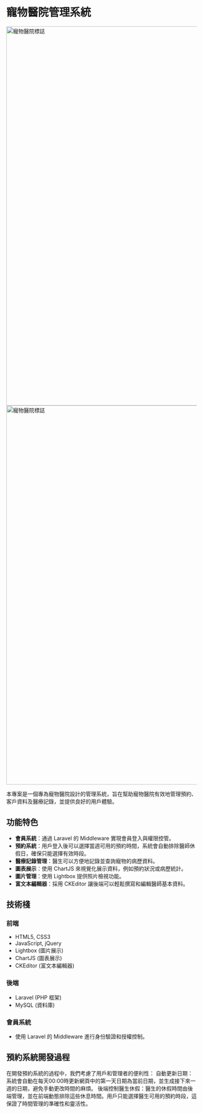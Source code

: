 # 寵物醫院管理系統

<div>
    <img src="https://github.com/user-attachments/assets/6be205d8-8de7-48a5-933c-eeda719b9e45" style="width:1000px" alt="寵物醫院標誌" />    
</div>

<div>
    <img src="https://github.com/user-attachments/assets/49c01e61-6832-4e97-92e9-e3b9e17b7858" style="width:1000px" alt="寵物醫院標誌" />    
</div>


本專案是一個專為寵物醫院設計的管理系統，旨在幫助寵物醫院有效地管理預約、客戶資料及醫療記錄，並提供良好的用戶體驗。

## 功能特色

- **會員系統**：通過 Laravel 的 Middleware 實現會員登入與權限控管。
- **預約系統**：用戶登入後可以選擇當週可用的預約時間，系統會自動排除醫師休假日，確保只能選擇有效時段。
- **醫療記錄管理**：醫生可以方便地記錄並查詢寵物的病歷資料。
- **圖表展示**：使用 ChartJS 來視覺化展示資料，例如預約狀況或病歷統計。
- **圖片管理**：使用 Lightbox 提供照片檢視功能。
- **富文本編輯器**：採用 CKEditor 讓後端可以輕鬆撰寫和編輯醫師基本資料。

## 技術棧

### 前端

- HTML5, CSS3
- JavaScript, jQuery
- Lightbox (圖片展示)
- ChartJS (圖表展示)
- CKEditor (富文本編輯器)

### 後端

- Laravel (PHP 框架)
- MySQL (資料庫)

### 會員系統

- 使用 Laravel 的 Middleware 進行身份驗證和授權控制。

## 預約系統開發過程

在開發預約系統的過程中，我們考慮了用戶和管理者的便利性：
自動更新日期：系統會自動在每天00:00時更新網頁中的第一天日期為當前日期，並生成接下來一週的日期，避免手動更改時間的麻煩。
後端控制醫生休假：醫生的休假時間由後端管理，並在前端動態排除這些休息時間。用戶只能選擇醫生可用的預約時段，這保證了時間管理的準確性和靈活性。


